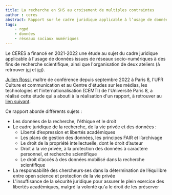 ```yaml
---
title: La recherche en SHS au croisement de multiples contraintes
author : ceres
abstract: Rapport sur le cadre juridique applicable à l’usage de données issues de réseaux socio-numériques à des fins de recherche scientifique
tags:
    - rgpd
    - données
    - réseaux sociaux numériques
---
```


Le CERES a financé en 2021-2022 une étude au sujet du cadre juridique applicable à l'usage de données issues de réseaux socio-numériques à des fins de recherche scientifique, ainsi que l'organisation de deux ateliers (à retrouver [ici](../1_cards_ateliers/2021-11-19_pgd_rgpd_donnees_personnelles/index.md) et [ici](../2_cards_articles/2022-03-15_pgd_rgpd_reponses_aux_questions/index.md)).

[Julien Rossi](https://www.julienrossi.com/), maître de conférence depuis septembre 2022 à Paris 8, l'UFR Culture et communication et au Centre d'études sur les médias, les technologies et l'internationalisation (CÉMTI) de l'Université Paris 8, a réalisé cette étude qui a abouti à la réalisation d'un rapport, à retrouver au [lien suivant](rapport_recherche-SHS-contraines_V6.pdf).

Ce rapport aborde différents sujets :
* Les données de la recherche, l'éthique et le droit
* Le cadre juridique de la recherche, de la vie privée et des données :
    * Liberté d’expression et libertés académiques
    * Les plans de gestion des données, les principes FAIR et l’archivage
    * Le droit de la propriété intellectuelle, dont le droit d’auteur
    * Droit à la vie privée, à la protection des données à caractère personnel, et recherche scientifique
    * Le droit d’accès à des données mobilisé dans la recherche scientifique
* La responsabilité des chercheurs·ses dans la détermination de l’équilibre entre open science et
protection de la vie privée
* L'insuffisance de la sécurité juridique pour assurer le plein exercice des libertés académiques, malgré la volonté qu'a le droit de les préserver